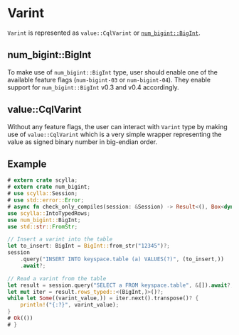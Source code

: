 # Varint
`Varint` is represented as `value::CqlVarint` or [`num_bigint::BigInt`](https://docs.rs/num-bigint/0.4.0/num_bigint/struct.BigInt.html).

## num_bigint::BigInt

To make use of `num_bigint::BigInt` type, user should enable one of the available feature flags (`num-bigint-03` or `num-bigint-04`). They enable support for `num_bigint::BigInt` v0.3 and v0.4 accordingly.

## value::CqlVarint

Without any feature flags, the user can interact with `Varint` type by making use of `value::CqlVarint` which
is a very simple wrapper representing the value as signed binary number in big-endian order.

## Example

```rust
# extern crate scylla;
# extern crate num_bigint;
# use scylla::Session;
# use std::error::Error;
# async fn check_only_compiles(session: &Session) -> Result<(), Box<dyn Error>> {
use scylla::IntoTypedRows;
use num_bigint::BigInt;
use std::str::FromStr;

// Insert a varint into the table
let to_insert: BigInt = BigInt::from_str("12345")?;
session
    .query("INSERT INTO keyspace.table (a) VALUES(?)", (to_insert,))
    .await?;

// Read a varint from the table
let result = session.query("SELECT a FROM keyspace.table", &[]).await?;
let mut iter = result.rows_typed::<(BigInt,)>()?;
while let Some((varint_value,)) = iter.next().transpose()? {
    println!("{:?}", varint_value);
}
# Ok(())
# }
```